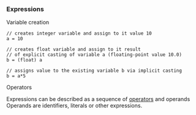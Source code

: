 ### Expressions


Variable creation

    // creates integer variable and assign to it value 10
    a = 10
    
    // creates float variable and assign to it result
    // of explicit casting of variable a (floating-point value 10.0)  
    b = (float) a 
    
    // assigns value to the existing variable b via implicit casting
    b = a*5

Operators

Expressions can be described as a sequence of [operators][1] and operands
Operands are identifiers, literals or other expressions. 

[1]: https://github.com/potemin1999/phantomshell/tree/master/docs/reference/en/Operators.md